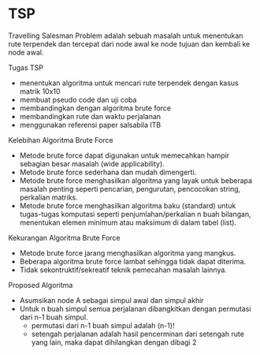 # TSP

Travelling Salesman Problem adalah sebuah masalah untuk menentukan rute terpendek dan tercepat dari node awal ke node tujuan dan kembali ke node awal.

Tugas TSP
  - menentukan algoritma untuk mencari rute terpendek dengan kasus matrik 10x10
  - membuat pseudo code dan uji coba 
  - membandingkan dengan algoritma brute force 
  - membandingkan rute dan waktu perjalanan
  - menggunakan referensi paper salsabila ITB

Kelebihan Algoritma Brute Force
  - Metode brute force dapat digunakan untuk memecahkan hampir sebagian besar masalah (wide applicability).
  - Metode brute force sederhana dan mudah dimengerti.
  - Metode brute force menghasilkan algoritma yang layak untuk beberapa masalah penting seperti pencarian, pengurutan, pencocokan string, perkalian matriks.
  - Metode brute force menghasilkan algoritma baku (standard) untuk tugas-tugas komputasi seperti penjumlahan/perkalian n buah bilangan, menentukan elemen minimum atau maksimum di dalam tabel (list).

Kekurangan Algoritma Brute Force
  - Metode brute force jarang menghasilkan algoritma yang mangkus.
  - Beberapa algoritma brute force lambat sehingga tidak dapat diterima.
  - Tidak sekontruktif/sekreatif teknik pemecahan masalah lainnya.

Proposed Algoritma
  - Asumsikan node A sebagai simpul awal dan simpul akhir
  - Untuk n buah simpul semua perjalanan dibangkitkan dengan permutasi dari n-1 buah simpul.
    - permutasi dari n-1 buah simpul adalah (n-1)!
    - setengah perjalanan adalah hasil pencerminan dari setengah rute yang lain, maka dapat dihilangkan dengan dibagi 2
